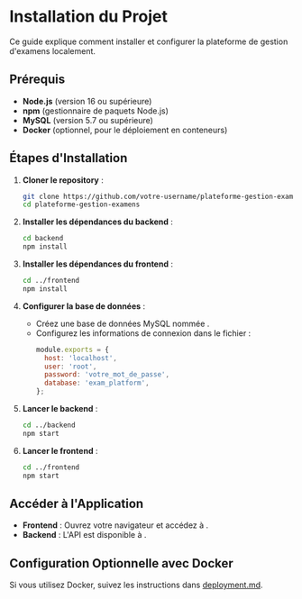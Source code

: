 # Installation du Projet

Ce guide explique comment installer et configurer la plateforme de gestion d'examens localement.

## Prérequis

- **Node.js** (version 16 ou supérieure)
- **npm** (gestionnaire de paquets Node.js)
- **MySQL** (version 5.7 ou supérieure)
- **Docker** (optionnel, pour le déploiement en conteneurs)

## Étapes d'Installation

1. **Cloner le repository** :
   ```bash
   git clone https://github.com/votre-username/plateforme-gestion-examens.git
   cd plateforme-gestion-examens
   ```

2. **Installer les dépendances du backend** :
   ```bash
   cd backend
   npm install
   ```

3. **Installer les dépendances du frontend** :
   ```bash
   cd ../frontend
   npm install
   ```

4. **Configurer la base de données** :
   - Créez une base de données MySQL nommée .
   - Configurez les informations de connexion dans le fichier  :
     ```javascript
     module.exports = {
       host: 'localhost',
       user: 'root',
       password: 'votre_mot_de_passe',
       database: 'exam_platform',
     };
     ```

5. **Lancer le backend** :
   ```bash
   cd ../backend
   npm start
   ```

6. **Lancer le frontend** :
   ```bash
   cd ../frontend
   npm start
   ```

## Accéder à l'Application

- **Frontend** : Ouvrez votre navigateur et accédez à .
- **Backend** : L'API est disponible à .

## Configuration Optionnelle avec Docker

Si vous utilisez Docker, suivez les instructions dans [deployment.md](deployment.md).
